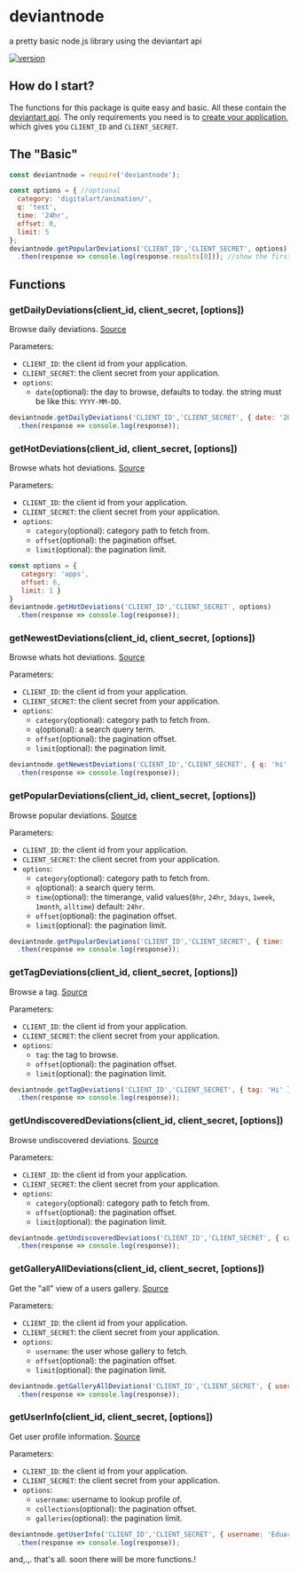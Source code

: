 # deviantnode
a pretty basic node.js library using the deviantart api

[![version](https://img.shields.io/npm/v/deviantnode.svg)](https://www.npmjs.com/package/deviantnode)


## How do I start?

The functions for this package is quite easy and basic. All these contain the [deviantart api](https://www.deviantart.com/developers/). The only requirements you need is to [create your application](https://www.deviantart.com/developers/register), which gives you `CLIENT_ID` and `CLIENT_SECRET`.

## The "Basic"
```js
const deviantnode = require('deviantnode');

const options = { //optional
  category: 'digitalart/animation/',
  q: 'test',
  time: '24hr',
  offset: 0,
  limit: 5
};
deviantnode.getPopularDeviations('CLIENT_ID','CLIENT_SECRET', options)
  .then(response => console.log(response.results[0])); //show the first result
```

## Functions

### getDailyDeviations(client_id, client_secret, [options])
Browse daily deviations. [Source](https://www.deviantart.com/developers/http/v1/20160316/browse_dailydeviations/3de083a0c0a7733a46a53ae9cee74544)

Parameters:
* `CLIENT_ID`: the client id from your application.
* `CLIENT_SECRET`: the client secret from your application.
* `options`:
  - `date`(optional): the day to browse, defaults to today. the string must be like this: `YYYY-MM-DD`.

```js
deviantnode.getDailyDeviations('CLIENT_ID','CLIENT_SECRET', { date: '2012-12-12' })
  .then(response => console.log(response));
```

### getHotDeviations(client_id, client_secret, [options])
Browse whats hot deviations. [Source](https://www.deviantart.com/developers/http/v1/20160316/browse_hot/39efe12cc28b3f2418e5cb0a66a68760)

Parameters:
* `CLIENT_ID`: the client id from your application.
* `CLIENT_SECRET`: the client secret from your application.
* `options`: 
  - `category`(optional): category path to fetch from.
  - `offset`(optional): the pagination offset.
  - `limit`(optional): the pagination limit.

```js
const options = {
   category: 'apps',
   offset: 6,
   limit: 1 }
}
deviantnode.getHotDeviations('CLIENT_ID','CLIENT_SECRET', options)
  .then(response => console.log(response));
```

### getNewestDeviations(client_id, client_secret, [options])
Browse whats hot deviations. [Source](https://www.deviantart.com/developers/http/v1/20160316/browse_newest/81c87f79a46989ee63bca2f70e4ca0fc)

Parameters:
* `CLIENT_ID`: the client id from your application.
* `CLIENT_SECRET`: the client secret from your application.
* `options`: 
  - `category`(optional): category path to fetch from.
  - `q`(optional): a search query term.
  - `offset`(optional): the pagination offset.
  - `limit`(optional): the pagination limit.

```js
deviantnode.getNewestDeviations('CLIENT_ID','CLIENT_SECRET', { q: 'hi' })
  .then(response => console.log(response));
```

### getPopularDeviations(client_id, client_secret, [options])
Browse popular deviations. [Source](https://www.deviantart.com/developers/http/v1/20160316/browse_popular/73900c76a9806d17d78956830797d15d)

Parameters:
* `CLIENT_ID`: the client id from your application.
* `CLIENT_SECRET`: the client secret from your application.
* `options`: 
  - `category`(optional): category path to fetch from.
  - `q`(optional): a search query term.
  - `time`(optional): the timerange, valid values(`8hr`, `24hr`, `3days`, `1week`, `1month`, `alltime`) default: `24hr`.
  - `offset`(optional): the pagination offset.
  - `limit`(optional): the pagination limit.

```js
deviantnode.getPopularDeviations('CLIENT_ID','CLIENT_SECRET', { time: 'alltime', limit: 5 })
  .then(response => console.log(response));
```

### getTagDeviations(client_id, client_secret, [options])
Browse a tag. [Source](https://www.deviantart.com/developers/http/v1/20160316/browse_tags/804dfdfd8e831a0b136f636b5eabd788)

Parameters:
* `CLIENT_ID`: the client id from your application.
* `CLIENT_SECRET`: the client secret from your application.
* `options`: 
  - `tag`: the tag to browse.
  - `offset`(optional): the pagination offset.
  - `limit`(optional): the pagination limit.

```js
deviantnode.getTagDeviations('CLIENT_ID','CLIENT_SECRET', { tag: 'Hi' })
  .then(response => console.log(response));
```

### getUndiscoveredDeviations(client_id, client_secret, [options])
Browse undiscovered deviations. [Source](https://www.deviantart.com/developers/http/v1/20160316/browse_undiscovered/51c01a53b1545da4fe68ef661e079fc6)

Parameters:
* `CLIENT_ID`: the client id from your application.
* `CLIENT_SECRET`: the client secret from your application.
* `options`: 
  - `category`(optional): category path to fetch from.
  - `offset`(optional): the pagination offset.
  - `limit`(optional): the pagination limit.

```js
deviantnode.getUndiscoveredDeviations('CLIENT_ID','CLIENT_SECRET', { category: 'digitalart/animation/' })
  .then(response => console.log(response));
```

### getGalleryAllDeviations(client_id, client_secret, [options])
Get the "all" view of a users gallery. [Source](https://www.deviantart.com/developers/http/v1/20160316/gallery_all/bdb19761e6debcc6609356d6b78f4a5d)

Parameters:
* `CLIENT_ID`: the client id from your application.
* `CLIENT_SECRET`: the client secret from your application.
* `options`: 
  - `username`: the user whose gallery to fetch.
  - `offset`(optional): the pagination offset.
  - `limit`(optional): the pagination limit.

```js
deviantnode.getGalleryAllDeviations('CLIENT_ID','CLIENT_SECRET', { username: 'EduardoBarra' })
  .then(response => console.log(response));
```

### getUserInfo(client_id, client_secret, [options])
Get user profile information. [Source](https://www.deviantart.com/developers/http/v1/20160316/user_profile/0b06f6d6c8aa25b33b52f836e53f4f65)

Parameters:
* `CLIENT_ID`: the client id from your application.
* `CLIENT_SECRET`: the client secret from your application.
* `options`: 
  - `username`: username to lookup profile of.
  - `collections`(optional): the pagination offset.
  - `galleries`(optional): the pagination limit.

```js
deviantnode.getUserInfo('CLIENT_ID','CLIENT_SECRET', { username: 'EduardoBarra' })
  .then(response => console.log(response));
```

and,.,. that's all.  soon there will be more functions.!
